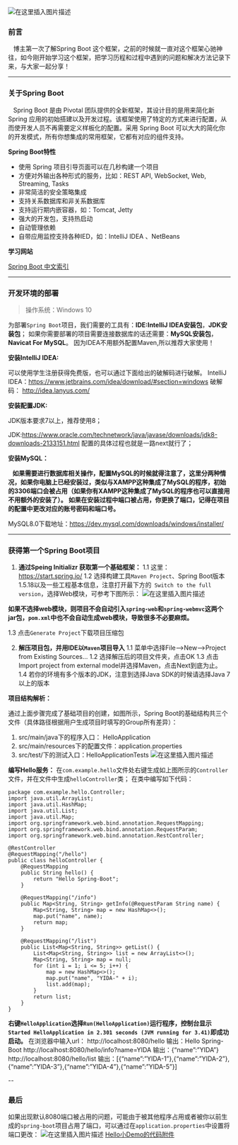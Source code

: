 ﻿![在这里插入图片描述](https://img-blog.csdnimg.cn/20181108145831237.jpg?x-oss-process=image/watermark,type_ZmFuZ3poZW5naGVpdGk,shadow_10,text_aHR0cHM6Ly9ibG9nLmNzZG4ubmV0L2RlZmluZV9MSU4=,size_16,color_FFFFFF,t_70)
### 前言
&nbsp;&nbsp;&nbsp;博主第一次了解Spring Boot 这个框架，之前的时候就一直对这个框架心驰神往，如今刚开始学习这个框架，把学习历程和过程中遇到的问题和解决方法记录下来，与大家一起分享！

----
 ### 关于Spring Boot
&nbsp;&nbsp;&nbsp;Spring Boot 是由 Pivotal 团队提供的全新框架，其设计目的是用来简化新 Spring 应用的初始搭建以及开发过程。该框架使用了特定的方式来进行配置，从而使开发人员不再需要定义样板化的配置。采用 Spring Boot 可以大大的简化你的开发模式，所有你想集成的常用框架，它都有对应的组件支持。

**Spring Boot特性**

 - 使用 Spring 项目引导页面可以在几秒构建一个项目
 - 方便对外输出各种形式的服务，比如：REST API, WebSocket, Web, Streaming, Tasks
 - 非常简洁的安全策略集成
 - 支持关系数据库和非关系数据库
 - 支持运行期内嵌容器，如：Tomcat, Jetty
 - 强大的开发包，支持热启动
 - 自动管理依赖
 - 自带应用监控支持各种IED，如：IntelliJ IDEA 、NetBeans
 
**学习网站**

[Spring Boot 中文索引](http://springboot.fun/#resources)

 ---
 
### 开发环境的部署
>操作系统：Windows 10

为部署`Spring Boot`项目，我们需要的工具有：**IDE:IntelliJ IDEA安装包**，**JDK安装包**；
如果你需要部署的项目需要连接数据库的话还需要：**MySQL安装包**，**Navicat For MySQL**。
因为IDEA不用额外配置Maven,所以推荐大家使用！

**安装IntelliJ IDEA:**

可以使用学生注册获得免费版，也可以通过下面给出的破解码进行破解。
IntelliJ IDEA：https://www.jetbrains.com/idea/download/#section=windows
破解码：        http://idea.lanyus.com/

**安装配置JDK:**

JDK版本要求7以上，推荐使用8；

JDK:https://www.oracle.com/technetwork/java/javase/downloads/jdk8-downloads-2133151.html
配置的具体过程也就是一路next就行了；

**安装MySQL：**

**&nbsp;&nbsp;&nbsp;如果需要进行数据库相关操作，配置MySQL的时候就得注意了，这里分两种情况，如果你电脑上已经安装过，类似与XAMPP这种集成了MySQL的程序，初始的3306端口会被占用（如果你有XAMPP这种集成了MySQL的程序也可以直接用不用额外的安装了）。**
**如果在安装过程中端口被占用，你更换了端口，记得在项目的配置中更改对应的账号密码和端口号。**

MySQL8.0下载地址：https://dev.mysql.com/downloads/windows/installer/

---
### 获得第一个Spring Boot项目

 1. **通过Speing Initializr 获取第一个基础框架：**
 1.1 这里：https://start.spring.io/
 1.2 选择构建工具`Maven Project`、Spring Boot版本1.5.18以及一些工程基本信息，注意打开最下方的` Switch to the full version`，选择Web模块，可参考下图所示：
 ![在这里插入图片描述](https://img-blog.csdnimg.cn/20181108153756739.jpg?x-oss-process=image/watermark,type_ZmFuZ3poZW5naGVpdGk,shadow_10,text_aHR0cHM6Ly9ibG9nLmNzZG4ubmV0L2RlZmluZV9MSU4=,size_16,color_FFFFFF,t_70)

**如果不选择web模块，则项目不会自动引入`spring-web`和`spring-webmvc`这两个jar包，`pom.xml`中也不会自动生成web模块，导致很多不必要麻烦。**

1.3 点击`Generate Project`下载项目压缩包
  
 2. **解压项目包，并用IDE以`Maven`项目导入**
 1.1 菜单中选择File–>New–>Project from Existing Sources...
1.2 选择解压后的项目文件夹，点击OK
1.3 点击Import project from external model并选择Maven，点击Next到底为止。
1.4 若你的环境有多个版本的JDK，注意到选择Java SDK的时候请选择Java 7以上的版本

**项目结构解析：**

通过上面步骤完成了基础项目的创建，如图所示，Spring Boot的基础结构共三个文件（具体路径根据用户生成项目时填写的Group所有差异）：

 1. src/main/java下的程序入口：			HelloApplication
 2. src/main/resources下的配置文件：application.properties
 3. src/test/下的测试入口：HelloApplicationTests
 ![在这里插入图片描述](https://img-blog.csdnimg.cn/20181108155659417.jpg?x-oss-process=image/watermark,type_ZmFuZ3poZW5naGVpdGk,shadow_10,text_aHR0cHM6Ly9ibG9nLmNzZG4ubmV0L2RlZmluZV9MSU4=,size_16,color_FFFFFF,t_70)

**编写Hello服务：**
在`com.example.hello`文件处右键生成如上图所示的`Controller`文件，并在文件中生成`helloController`类；
在类中编写如下代码：
```
package com.example.hello.Controller;
import java.util.ArrayList;
import java.util.HashMap;
import java.util.List;
import java.util.Map;
import org.springframework.web.bind.annotation.RequestMapping;
import org.springframework.web.bind.annotation.RequestParam;
import org.springframework.web.bind.annotation.RestController;

@RestController
@RequestMapping("/hello")
public class helloController {
    @RequestMapping
    public String hello() {
        return "Hello Spring-Boot";
    }

    @RequestMapping("/info")
    public Map<String, String> getInfo(@RequestParam String name) {
        Map<String, String> map = new HashMap<>();
        map.put("name", name);
        return map;
    }

    @RequestMapping("/list")
    public List<Map<String, String>> getList() {
        List<Map<String, String>> list = new ArrayList<>();
        Map<String, String> map = null;
        for (int i = 1; i <= 5; i++) {
            map = new HashMap<>();
            map.put("name", "YIDA-" + i);
            list.add(map);
        }
        return list;
    }
}

```
**右键`HelloApplication`选择`Run(HelloApplication)`运行程序，控制台显示 `Started HelloApplication in 2.301 seconds (JVM running for 3.41)`即成功启动。**
在浏览器中输入url：
http://localhost:8080/hello 
输出：Hello Spring-Boot 
http://localhost:8080/hello/info?name=YIDA 
输出：{“name”:”YIDA”} 
http://localhost:8080/hello/list 
输出：[{“name”:”YIDA-1”},{“name”:”YIDA-2”},{“name”:”YIDA-3”},{“name”:”YIDA-4”},{“name”:”YIDA-5”}]

--
### 最后
如果出现默认8080端口被占用的问题，可能由于被其他程序占用或者被你以前生成的`spring-boot`项目占用了端口，可以通过在`application.properties`中设置将端口更改：
![在这里插入图片描述](https://img-blog.csdnimg.cn/20181108163024842.jpg?x-oss-process=image/watermark,type_ZmFuZ3poZW5naGVpdGk,shadow_10,text_aHR0cHM6Ly9ibG9nLmNzZG4ubmV0L2RlZmluZV9MSU4=,size_16,color_FFFFFF,t_70)
[Hello小Demo的代码附件](https://github.com/defineYIDA/Spring-Boot-Case/tree/master/hello)

